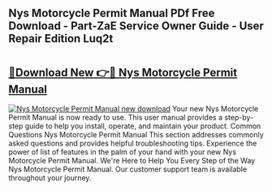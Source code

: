 ## Nys Motorcycle Permit Manual PDf Free Download - Part-ZaE Service Owner Guide - User Repair Edition Luq2t

# <h2><a href="http://bc32018.oget.top/?id=Nys+Motorcycle+Permit+Manual">🔗Download New 👉🔴 Nys Motorcycle Permit Manual</a></h2>

[![Nys Motorcycle Permit Manual new download](https://i.imgur.com/5g1atiW.png)](http://bc32018.oget.top/?id=Nys+Motorcycle+Permit+Manual)
Your new Nys Motorcycle Permit Manual is now ready to use. This user manual provides a step-by-step guide to help you install, operate, and maintain your product. Common Questions Nys Motorcycle Permit Manual This section addresses commonly asked questions and provides helpful troubleshooting tips. Experience the power of list of features in the palm of your hand with your new Nys Motorcycle Permit Manual. We're Here to Help You Every Step of the Way Nys Motorcycle Permit Manual. Our customer support team is available throughout your journey.
